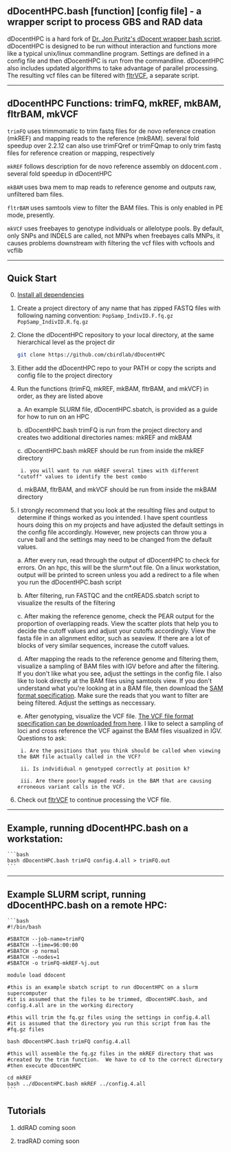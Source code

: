 ## dDocentHPC.bash [function] [config file]   -   a wrapper script to process GBS and RAD data

dDocentHPC is a hard fork of [Dr. Jon Puritz's dDocent wrapper bash script](ddocent.com).  dDocentHPC is designed to be run
without interaction and functions more like a typical unix/linux commandline program.  Settings are defined in a config file 
and then dDocentHPC is run from the commandline.  dDocentHPC also includes updated algorithms to take advantage of parallel 
processing. The resulting vcf files can be filtered with [fltrVCF](https://github.com/cbirdlab/fltrVCF), a separate script.

---

## dDocentHPC Functions: trimFQ, mkREF, mkBAM, fltrBAM, mkVCF

  `trimFQ` uses trimmomatic to trim fastq files for de novo reference creation (mkREF) and mapping reads to the reference (mkBAM).
		several fold speedup over 2.2.12
		can also use trimFQref or trimFQmap to only trim fastq files for reference creation or mapping, respectively

  `mkREF` follows description for de novo reference assembly on ddocent.com .  several fold speedup in dDocentHPC

  `mkBAM` uses bwa mem to map reads to reference genome and outputs raw, unfiltered bam files.
  
  `fltrBAM` uses samtools view to filter the BAM files.  This is only enabled in PE mode, presently.
  
  `mkVCF` uses freebayes to genotype individuals or allelotype pools. By default, only SNPs and INDELS are called, not MNPs
		when freebayes calls MNPs, it causes problems downstream with filtering the vcf files with vcftools and vcflib

---
 
## Quick Start

0. [Install all dependencies](https://www.ddocent.com)
	
1. Create a project directory of any name that has zipped FASTQ files with following naming convention: 
	`PopSamp_IndivID.F.fq.gz`
	`PopSamp_IndivID.R.fq.gz`
		
2. Clone the dDocentHPC repository to your local directory, at the same hierarchical level as the project dir
	```bash
 	git clone https://github.com/cbirdlab/dDocentHPC
	```
  
3. Either add the dDocentHPC repo to your PATH or copy the scripts and config file to the project directory
	
4. Run the functions (trimFQ, mkREF, mkBAM, fltrBAM, and mkVCF) in order, as they are listed above

	a. An example SLURM file, dDocentHPC.sbatch, is provided as a guide for how to run on an HPC
		
	b. dDocentHPC.bash trimFQ is run from the project directory and creates two additional directories names: mkREF and mkBAM
	
	c. dDocentHPC.bash mkREF should be run from inside the mkREF directory
	
		i. you will want to run mkREF several times with different "cutoff" values to identify the best combo
		
	d. mkBAM, fltrBAM, and mkVCF should be run from inside the mkBAM directory
	
5. I strongly recommend that you look at the resulting files and output to determine if things worked as you intended. I have spent countless hours doing this on my projects and have adjusted the default settings in the config file accordingly. However, new projects can throw you a curve ball and the settings may need to be changed from the default values.
		
	a. After every run, read through the output of dDocentHPC to check for errors.  On an hpc, this will be the slurm*.out file. On a linux workstation, output will be printed to screen unless you add a redirect to a file when you run the dDocentHPC.bash script
	
	b. After filtering, run FASTQC and the cntREADS.sbatch script to visualize the results of the filtering
	
	c. After making the reference genome, check the PEAR output for the proportion of overlapping reads. View the scatter plots that help you to decide the cutoff values and adjust your cutoffs accordingly. View the fasta file in an alignment editor, such as seaview. If there are a lot of blocks of very similar sequences, increase the cutoff values.
	
	d. After mapping the reads to the reference genome and filtering them, visualize a sampling of BAM files with IGV before and after the filtering.  If you don't like what you see, adjust the settings in the config file.  I also like to look directly at the BAM files using samtools view.  If you don't understand what you're looking at in a BAM file, then download the [SAM format specification](https://github.com/samtools/hts-specs).  Make sure the reads that you want to filter are being filtered.  Adjust the settings as neccessary.
	
	e. After genotyping, visualize the VCF file.  [The VCF file format specification can be downloaded from here](https://github.com/samtools/hts-specs).  I like to select a sampling of loci and cross reference the VCF against the BAM files visualized in IGV.  Questions to ask: 
	
		i. Are the positions that you think should be called when viewing the BAM file actually called in the VCF?
		
		ii. Is indvididual n genotyped correctly at position k?
		
		iii. Are there poorly mapped reads in the BAM that are causing erroneous variant calls in the VCF.
			
6. Check out [fltrVCF](https://github.com/cbirdlab/fltrVCF) to continue processing the VCF file.

---

## Example, running dDocentHPC.bash on a workstation:
	```bash
	bash dDocentHPC.bash trimFQ config.4.all > trimFQ.out
	```
---
 
## Example SLURM script, running dDocentHPC.bash on a remote HPC:
	```bash
	#!/bin/bash

	#SBATCH --job-name=trimFQ
	#SBATCH --time=96:00:00
	#SBATCH -p normal
	#SBATCH --nodes=1
	#SBATCH -o trimFQ-mkREF-%j.out

	module load ddocent

	#this is an example sbatch script to run dDocentHPC on a slurm supercomputer
	#it is assumed that the files to be trimmed, dDocentHPC.bash, and config.4.all are in the working directory

	#this will trim the fq.gz files using the settings in config.4.all
	#it is assumed that the directory you run this script from has the 
	#fq.gz files

	bash dDocentHPC.bash trimFQ config.4.all

	#this will assemble the fq.gz files in the mkREF directory that was
	#created by the trim function.  We have to cd to the correct directory
	#then execute dDocentHPC

	cd mkREF
	bash ../dDocentHPC.bash mkREF ../config.4.all
	```

## Tutorials

1. ddRAD	coming soon

2. tradRAD	coming soon 
